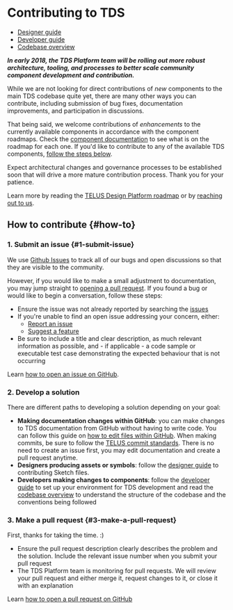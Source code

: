 # Contributing to TDS

- [Designer guide](./designer-guide.md)
- [Developer guide](./developer-guide.md)
- [Codebase overview](./codebase-overview.md)

**_In early 2018, the TDS Platform team will be rolling out more robust architecture, tooling, and processes to better scale community component development and contribution._**

While we are not looking for direct contributions of _new_ components to the main TDS codebase quite yet, there are many
other ways you can contribute, including submission of bug fixes, documentation improvements, and participation in discussions.

That being said, we welcome contributions of _enhancements_ to the currently available components in accordance with
the component roadmaps. Check the [component documentation](ref://../components/index.html) to see what is on the roadmap
for each one. If you'd like to contribute to any of the available TDS components, [follow the steps below](#1-submit-an-issue).

Expect architectural changes and governance processes to be established soon that will drive a more mature contribution
process. Thank you for your patience.

Learn more by reading the [TELUS Design Platform roadmap](../roadmap.md) or by [reaching out to us](../contact.md).

## How to contribute {#how-to}

### 1. Submit an issue {#1-submit-issue}

We use [Github Issues](https://github.com/telusdigital/tds-core/issues) to track all of our bugs and open discussions so that
they are visible to the community.

However, if you would like to make a small adjustment to documentation, you may jump straight to [opening a pull request](#3-make-a-pull-request).
If you found a bug or would like to begin a conversation, follow these steps:

- Ensure the issue was not already reported by searching the [issues](https://github.com/telusdigital/tds-core/issues)
- If you're unable to find an open issue addressing your concern, either:
  - [Report an issue](https://github.com/telusdigital/tds-core/issues/new?template=defect_template.md)
  - [Suggest a feature](https://github.com/telusdigital/tds-core/issues/new?template=feature_template.md)
- Be sure to include a title and clear description, as much relevant information as possible, and - if applicable - a code
  sample or executable test case demonstrating the expected behaviour that is not occurring

Learn [how to open an issue on GitHub](https://help.github.com/articles/creating-an-issue/).

### 2. Develop a solution

There are different paths to developing a solution depending on your goal:

- **Making documentation changes within GitHub**: you can make changes to TDS documentation from GitHub without having
  to write code. You can follow this guide on [how to edit files within GitHub](https://help.github.com/articles/editing-files-in-your-repository/).
  When making commits, be sure to follow the [TELUS commit standards](https://github.com/telusdigital/reference-architecture/blob/0767e3450ee630bb6c8eb54a83c73f8ffa1576ab/process/contribution-model.md#commit-template).
  There is no need to create an issue first, you may edit documentation and create a pull request anytime.
- **Designers producing assets or symbols**: follow the [designer guide](./designer-guide.md) to contributing Sketch files.
- **Developers making changes to components**: follow the [developer guide](./developer-guide.md) to set up your environment for TDS development and read the [codebase overview](./codebase-overview.md) to understand the structure of the codebase and
  the conventions being followed

### 3. Make a pull request {#3-make-a-pull-request}

First, thanks for taking the time. :)

- Ensure the pull request description clearly describes the problem and the solution. Include the relevant issue number
  when you submit your pull request
- The TDS Platform team is monitoring for pull requests. We will review your pull request and either merge it, request
  changes to it, or close it with an explanation

Learn [how to open a pull request on GitHub](https://help.github.com/articles/creating-a-pull-request/)

